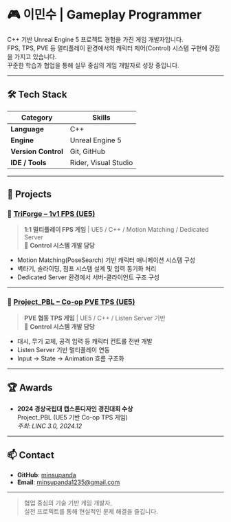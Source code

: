 # 🎮 이민수 | Gameplay Programmer

C++ 기반 Unreal Engine 5 프로젝트 경험을 가진 게임 개발자입니다.  
FPS, TPS, PVE 등 멀티플레이 환경에서의 캐릭터 제어(Control) 시스템 구현에 강점을 가지고 있습니다.  
꾸준한 학습과 협업을 통해 실무 중심의 게임 개발자로 성장 중입니다.

---

## 🛠 Tech Stack

| Category | Skills |
|----------|--------|
| **Language** | C++ |
| **Engine** | Unreal Engine 5 |
| **Version Control** | Git, GitHub |
| **IDE / Tools** | Rider, Visual Studio |

---

## 🧩 Projects

### 🔫 [TriForge – 1v1 FPS (UE5)](https://github.com/pju0205/TriForge)  
> **1:1 멀티플레이 FPS 게임** | UE5 / C++ / Motion Matching / Dedicated Server  
> 📌 **Control 시스템 개발 담당**

- Motion Matching(PoseSearch) 기반 캐릭터 애니메이션 시스템 구성  
- 벽타기, 슬라이딩, 점프 시스템 설계 및 입력 동기화 처리  
- Dedicated Server 환경에서 서버-클라이언트 구조 구성

---

### 🐉 [Project_PBL – Co-op PVE TPS (UE5)](https://github.com/choiguri/GNU_PBL)  
> **PVE 협동 TPS 게임** | UE5 / C++ / Listen Server 기반  
> 📌 **Control 시스템 개발 담당**

- 대시, 무기 교체, 공격 입력 등 캐릭터 컨트롤 전반 개발  
- Listen Server 기반 멀티플레이 연동  
- Input → State → Animation 흐름 구조화

---

## 🏆 Awards

- **2024 경상국립대 캡스톤디자인 경진대회 수상**  
  Project_PBL (UE5 기반 Co-op TPS 게임)  
  *주최: LINC 3.0, 2024.12*

---

## 📫 Contact

- **GitHub**: [minsupanda](https://github.com/minsupanda)  
- **Email**: [minsupanda1235@gmail.com](mailto:minsupanda1235@gmail.com)

---

> 협업 중심의 기술 기반 게임 개발자,  
> 실전 프로젝트를 통해 현실적인 문제 해결을 즐깁니다.
